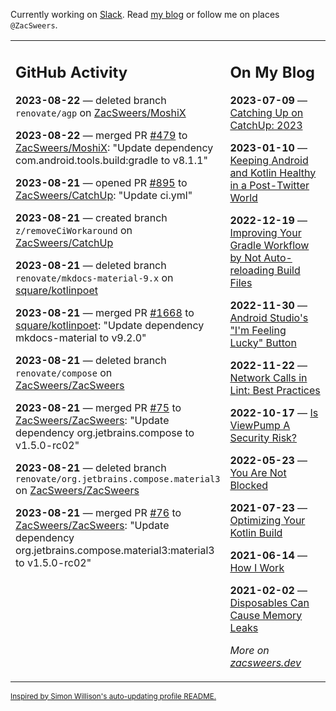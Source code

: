 Currently working on [Slack](https://slack.com/). Read [my blog](https://zacsweers.dev/) or follow me on places `@ZacSweers`.

<table><tr><td valign="top" width="60%">

## GitHub Activity
<!-- githubActivity starts -->
**2023-08-22** — deleted branch `renovate/agp` on [ZacSweers/MoshiX](https://github.com/ZacSweers/MoshiX)

**2023-08-22** — merged PR [#479](https://github.com/ZacSweers/MoshiX/pull/479) to [ZacSweers/MoshiX](https://github.com/ZacSweers/MoshiX): "Update dependency com.android.tools.build:gradle to v8.1.1"

**2023-08-21** — opened PR [#895](https://github.com/ZacSweers/CatchUp/pull/895) to [ZacSweers/CatchUp](https://github.com/ZacSweers/CatchUp): "Update ci.yml"

**2023-08-21** — created branch `z/removeCiWorkaround` on [ZacSweers/CatchUp](https://github.com/ZacSweers/CatchUp)

**2023-08-21** — deleted branch `renovate/mkdocs-material-9.x` on [square/kotlinpoet](https://github.com/square/kotlinpoet)

**2023-08-21** — merged PR [#1668](https://github.com/square/kotlinpoet/pull/1668) to [square/kotlinpoet](https://github.com/square/kotlinpoet): "Update dependency mkdocs-material to v9.2.0"

**2023-08-21** — deleted branch `renovate/compose` on [ZacSweers/ZacSweers](https://github.com/ZacSweers/ZacSweers)

**2023-08-21** — merged PR [#75](https://github.com/ZacSweers/ZacSweers/pull/75) to [ZacSweers/ZacSweers](https://github.com/ZacSweers/ZacSweers): "Update dependency org.jetbrains.compose to v1.5.0-rc02"

**2023-08-21** — deleted branch `renovate/org.jetbrains.compose.material3` on [ZacSweers/ZacSweers](https://github.com/ZacSweers/ZacSweers)

**2023-08-21** — merged PR [#76](https://github.com/ZacSweers/ZacSweers/pull/76) to [ZacSweers/ZacSweers](https://github.com/ZacSweers/ZacSweers): "Update dependency org.jetbrains.compose.material3:material3 to v1.5.0-rc02"
<!-- githubActivity ends -->
</td><td valign="top" width="40%">

## On My Blog
<!-- blog starts -->
**2023-07-09** — [Catching Up on CatchUp: 2023](https://www.zacsweers.dev/catching-up-on-catchup-2023/)

**2023-01-10** — [Keeping Android and Kotlin Healthy in a Post-Twitter World](https://www.zacsweers.dev/keeping-android-healthy/)

**2022-12-19** — [Improving Your Gradle Workflow by Not Auto-reloading Build Files](https://www.zacsweers.dev/improving-your-workflow-by-not-auto-reloading-build-files/)

**2022-11-30** — [Android Studio's "I'm Feeling Lucky" Button](https://www.zacsweers.dev/android-studios-im-feeling-lucky-button/)

**2022-11-22** — [Network Calls in Lint: Best Practices](https://www.zacsweers.dev/network-calls-in-lint-best-practices/)

**2022-10-17** — [Is ViewPump A Security Risk?](https://www.zacsweers.dev/is-viewpump-a-security-risk/)

**2022-05-23** — [You Are Not Blocked](https://www.zacsweers.dev/you-are-not-blocked/)

**2021-07-23** — [Optimizing Your Kotlin Build](https://www.zacsweers.dev/optimizing-your-kotlin-build/)

**2021-06-14** — [How I Work](https://www.zacsweers.dev/how-i-work/)

**2021-02-02** — [Disposables Can Cause Memory Leaks](https://www.zacsweers.dev/disposables-can-cause-memory-leaks/)
<!-- blog ends -->
_More on [zacsweers.dev](https://zacsweers.dev/)_
</td></tr></table>

<sub><a href="https://simonwillison.net/2020/Jul/10/self-updating-profile-readme/">Inspired by Simon Willison's auto-updating profile README.</a></sub>